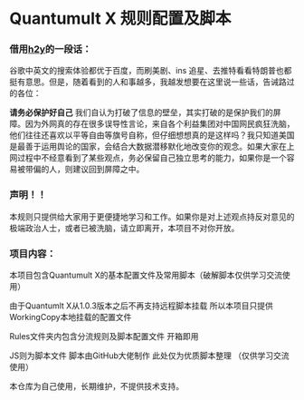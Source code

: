# Quantumult X 规则配置及脚本

### 借用[h2y](https://github.com/h2y)的一段话：

谷歌中英文的搜索体验都优于百度，而刷美剧、ins 追星、去推特看看特朗普也都挺有意思。但是，随着看到的人和事越多，我越发想要在这里说一些话，告诫路过的各位：

**请务必保护好自己** 我们自认为打破了信息的壁垒，其实打破的是保护我们的屏障。因为外网真的存在很多误导性言论，来自各个利益集团对中国网民疯狂洗脑，他们往往还喜欢以平等自由等旗号自称，但仔细想想真的是这样吗？我只知道美国是最善于运用舆论的国家，会结合大数据潜移默化地改变你的观念。如果大家在上网过程中不经意看到了某些观点，务必保留自己独立思考的能力，如果你是一个容易被带偏的人，则建议回到屏障之中。

### 声明！！

本规则只提供给大家用于更便捷地学习和工作。如果你是对上述观点持反对意见的极端政治人士，或者已被洗脑，请立即离开，本项目不对你开放。

### 项目内容：

本项目包含Quantumult X的基本配置文件及常用脚本（破解脚本仅供学习交流使用）

由于Quantumlt X从1.0.3版本之后不再支持远程脚本挂载 所以本项目只提供WorkingCopy本地挂载的配置文件

Rules文件夹内包含分流规则及脚本配置文件 开箱即用

JS则为脚本文件 脚本由GitHub大佬制作 此处仅为优质脚本整理 （仅供学习交流使用）

本仓库为自己使用，长期维护，不提供技术支持。
